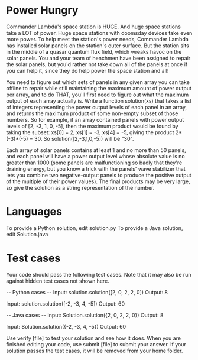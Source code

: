 Power Hungry
============

Commander Lambda's space station is HUGE. And huge space stations take a
LOT of power. Huge space stations with doomsday devices take even more
power. To help meet the station's power needs, Commander Lambda has
installed solar panels on the station's outer surface. But the station
sits in the middle of a quasar quantum flux field, which wreaks havoc on
the solar panels. You and your team of henchmen have been assigned to
repair the solar panels, but you'd rather not take down all of the
panels at once if you can help it, since they do help power the space
station and all!

You need to figure out which sets of panels in any given array you can
take offline to repair while still maintaining the maximum amount of
power output per array, and to do THAT, you'll first need to figure out
what the maximum output of each array actually is. Write a function
solution(xs) that takes a list of integers representing the power output
levels of each panel in an array, and returns the maximum product of
some non-empty subset of those numbers. So for example, if an array
contained panels with power output levels of \[2, -3, 1, 0, -5\], then
the maximum product would be found by taking the subset: xs\[0\] = 2,
xs\[1\] = -3, xs\[4\] = -5, giving the product 2*(-3)*(-5) = 30. So
solution(\[2,-3,1,0,-5\]) will be "30".

Each array of solar panels contains at least 1 and no more than 50
panels, and each panel will have a power output level whose absolute
value is no greater than 1000 (some panels are malfunctioning so badly
that they're draining energy, but you know a trick with the panels' wave
stabilizer that lets you combine two negative-output panels to produce
the positive output of the multiple of their power values). The final
products may be very large, so give the solution as a string
representation of the number.

Languages
=========

To provide a Python solution, edit solution.py To provide a Java
solution, edit Solution.java

Test cases
==========

Your code should pass the following test cases. Note that it may also be
run against hidden test cases not shown here.

-- Python cases -- Input: solution.solution(\[2, 0, 2, 2, 0\]) Output: 8

Input: solution.solution(\[-2, -3, 4, -5\]) Output: 60

-- Java cases -- Input: Solution.solution({2, 0, 2, 2, 0}) Output: 8

Input: Solution.solution({-2, -3, 4, -5}) Output: 60

Use verify \[file\] to test your solution and see how it does. When you
are finished editing your code, use submit \[file\] to submit your
answer. If your solution passes the test cases, it will be removed from
your home folder.
